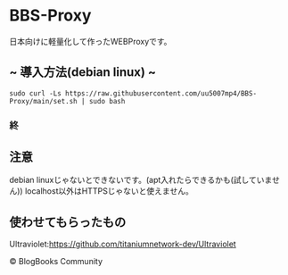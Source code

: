# BBS-Proxy
日本向けに軽量化して作ったWEBProxyです。
## ~ 導入方法(debian linux) ~
```sudo curl -Ls https://raw.githubusercontent.com/uu5007mp4/BBS-Proxy/main/set.sh | sudo bash```
### 終
## 注意
debian linuxじゃないとできないです。(apt入れたらできるかも(試していません))
localhost以外はHTTPSじゃないと使えません。
## 使わせてもらったもの
Ultraviolet:https://github.com/titaniumnetwork-dev/Ultraviolet

© BlogBooks Community
